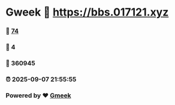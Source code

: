 # Gweek :link: https://bbs.017121.xyz 
### :page_facing_up: [74](https://bbs.017121.xyz/tag.html) 
### :speech_balloon: 4 
### :hibiscus: 360945 
### :alarm_clock: 2025-09-07 21:55:55 
### Powered by :heart: [Gmeek](https://github.com/Meekdai/Gmeek)
